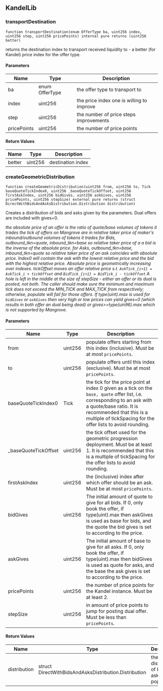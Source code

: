 ## KandelLib

### transportDestination

```solidity
function transportDestination(enum OfferType ba, uint256 index, uint256 step, uint256 pricePoints) internal pure returns (uint256 better)
```

returns the destination index to transport received liquidity to - a better (for Kandel) price index for the offer type.

#### Parameters

| Name | Type | Description |
| ---- | ---- | ----------- |
| ba | enum OfferType | the offer type to transport to |
| index | uint256 | the price index one is willing to improve |
| step | uint256 | the number of price steps improvements |
| pricePoints | uint256 | the number of price points |

#### Return Values

| Name | Type | Description |
| ---- | ---- | ----------- |
| better | uint256 | destination index |

### createGeometricDistribution

```solidity
function createGeometricDistribution(uint256 from, uint256 to, Tick baseQuoteTickIndex0, uint256 _baseQuoteTickOffset, uint256 firstAskIndex, uint256 bidGives, uint256 askGives, uint256 pricePoints, uint256 stepSize) external pure returns (struct DirectWithBidsAndAsksDistribution.Distribution distribution)
```

Creates a distribution of bids and asks given by the parameters. Dual offers are included with gives=0.

_the absolute price of an offer is the ratio of quote/base volumes of tokens it trades
the tick of offers on Mangrove are in relative taker price of maker's inbound/outbound volumes of tokens it trades
for Bids, outbound_tkn=quote, inbound_tkn=base so relative taker price of a a bid is the inverse of the absolute price.
for Asks, outbound_tkn=base, inbound_tkn=quote so relative taker price of an ask coincides with absolute price.
Index0 will contain the ask with the lowest relative price and the bid with the highest relative price. Absolute price is geometrically increasing over indexes.
tickOffset moves an offer relative price s.t. `AskTick_{i+1} = AskTick_i + tickOffset` and `BidTick_{i+1} = BidTick_i - tickOffset`
A hole is left in the middle at the size of stepSize - either an offer or its dual is posted, not both.
The caller should make sure the minimum and maximum tick does not exceed the MIN_TICK and MAX_TICK from respectively; otherwise, populate will fail for those offers.
If type(uint).max is used for `bidGives` or `askGives` then very high or low prices can yield gives=0 (which results in both offer an dual being dead) or gives>=type(uin96).max which is not supported by Mangrove._

#### Parameters

| Name | Type | Description |
| ---- | ---- | ----------- |
| from | uint256 | populate offers starting from this index (inclusive). Must be at most `pricePoints`. |
| to | uint256 | populate offers until this index (exclusive). Must be at most `pricePoints`. |
| baseQuoteTickIndex0 | Tick | the tick for the price point at index 0 given as a tick on the `base, quote` offer list, i.e. corresponding to an ask with a quote/base ratio. It is recommended that this is a multiple of tickSpacing for the offer lists to avoid rounding. |
| _baseQuoteTickOffset | uint256 | the tick offset used for the geometric progression deployment. Must be at least 1. It is recommended that this is a multiple of tickSpacing for the offer lists to avoid rounding. |
| firstAskIndex | uint256 | the (inclusive) index after which offer should be an ask. Must be at most `pricePoints`. |
| bidGives | uint256 | The initial amount of quote to give for all bids. If 0, only book the offer, if type(uint).max then askGives is used as base for bids, and the quote the bid gives is set to according to the price. |
| askGives | uint256 | The initial amount of base to give for all asks. If 0, only book the offer, if type(uint).max then bidGives is used as quote for asks, and the base the ask gives is set to according to the price. |
| pricePoints | uint256 | the number of price points for the Kandel instance. Must be at least 2. |
| stepSize | uint256 | in amount of price points to jump for posting dual offer. Must be less than `pricePoints`. |

#### Return Values

| Name | Type | Description |
| ---- | ---- | ----------- |
| distribution | struct DirectWithBidsAndAsksDistribution.Distribution | the distribution of bids and asks to populate |

